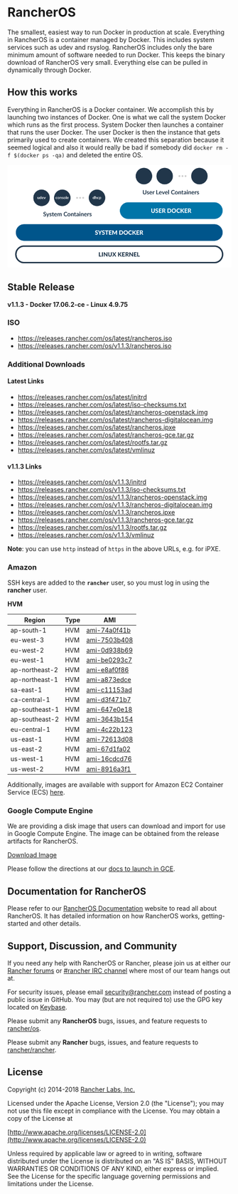 # RancherOS

The smallest, easiest way to run Docker in production at scale.  Everything in RancherOS is a container managed by Docker.  This includes system services such as udev and rsyslog.  RancherOS includes only the bare minimum amount of software needed to run Docker.  This keeps the binary download of RancherOS very small.  Everything else can be pulled in dynamically through Docker.

## How this works

Everything in RancherOS is a Docker container.  We accomplish this by launching two instances of
Docker.  One is what we call the system Docker which runs as the first process.  System Docker then launches
a container that runs the user Docker.  The user Docker is then the instance that gets primarily
used to create containers.  We created this separation because it seemed logical and also
it would really be bad if somebody did `docker rm -f $(docker ps -qa)` and deleted the entire OS.

![How it works](./rancheros.png "How it works")

## Stable Release

**v1.1.3 - Docker 17.06.2-ce - Linux 4.9.75**

### ISO

- https://releases.rancher.com/os/latest/rancheros.iso
- https://releases.rancher.com/os/v1.1.3/rancheros.iso

### Additional Downloads

#### Latest Links

* https://releases.rancher.com/os/latest/initrd
* https://releases.rancher.com/os/latest/iso-checksums.txt
* https://releases.rancher.com/os/latest/rancheros-openstack.img
* https://releases.rancher.com/os/latest/rancheros-digitalocean.img
* https://releases.rancher.com/os/latest/rancheros.ipxe
* https://releases.rancher.com/os/latest/rancheros-gce.tar.gz
* https://releases.rancher.com/os/latest/rootfs.tar.gz
* https://releases.rancher.com/os/latest/vmlinuz

#### v1.1.3 Links

* https://releases.rancher.com/os/v1.1.3/initrd
* https://releases.rancher.com/os/v1.1.3/iso-checksums.txt
* https://releases.rancher.com/os/v1.1.3/rancheros-openstack.img
* https://releases.rancher.com/os/v1.1.3/rancheros-digitalocean.img
* https://releases.rancher.com/os/v1.1.3/rancheros.ipxe
* https://releases.rancher.com/os/v1.1.3/rancheros-gce.tar.gz
* https://releases.rancher.com/os/v1.1.3/rootfs.tar.gz
* https://releases.rancher.com/os/v1.1.3/vmlinuz

**Note**: you can use `http` instead of `https` in the above URLs, e.g. for iPXE.

### Amazon

SSH keys are added to the **`rancher`** user, so you must log in using the **rancher** user.

**HVM**

Region | Type | AMI |
-------|------|------
ap-south-1 | HVM | [ami-74a0f41b](https://ap-south-1.console.aws.amazon.com/ec2/home?region=ap-south-1#launchInstanceWizard:ami=ami-74a0f41b)
eu-west-3 | HVM | [ami-7503b408](https://eu-west-3.console.aws.amazon.com/ec2/home?region=eu-west-3#launchInstanceWizard:ami=ami-7503b408)
eu-west-2 | HVM | [ami-0d938b69](https://eu-west-2.console.aws.amazon.com/ec2/home?region=eu-west-2#launchInstanceWizard:ami=ami-0d938b69)
eu-west-1 | HVM | [ami-be0293c7](https://eu-west-1.console.aws.amazon.com/ec2/home?region=eu-west-1#launchInstanceWizard:ami=ami-be0293c7)
ap-northeast-2 | HVM | [ami-e8af0f86](https://ap-northeast-2.console.aws.amazon.com/ec2/home?region=ap-northeast-2#launchInstanceWizard:ami=ami-e8af0f86)
ap-northeast-1 | HVM | [ami-a873edce](https://ap-northeast-1.console.aws.amazon.com/ec2/home?region=ap-northeast-1#launchInstanceWizard:ami=ami-a873edce)
sa-east-1 | HVM | [ami-c11153ad](https://sa-east-1.console.aws.amazon.com/ec2/home?region=sa-east-1#launchInstanceWizard:ami=ami-c11153ad)
ca-central-1 | HVM | [ami-d3f471b7](https://ca-central-1.console.aws.amazon.com/ec2/home?region=ca-central-1#launchInstanceWizard:ami=ami-d3f471b7)
ap-southeast-1 | HVM | [ami-647e0e18](https://ap-southeast-1.console.aws.amazon.com/ec2/home?region=ap-southeast-1#launchInstanceWizard:ami=ami-647e0e18)
ap-southeast-2 | HVM | [ami-3643b154](https://ap-southeast-2.console.aws.amazon.com/ec2/home?region=ap-southeast-2#launchInstanceWizard:ami=ami-3643b154)
eu-central-1 | HVM | [ami-4c22b123](https://eu-central-1.console.aws.amazon.com/ec2/home?region=eu-central-1#launchInstanceWizard:ami=ami-4c22b123)
us-east-1 | HVM | [ami-72613d08](https://us-east-1.console.aws.amazon.com/ec2/home?region=us-east-1#launchInstanceWizard:ami=ami-72613d08)
us-east-2 | HVM | [ami-67d1fa02](https://us-east-2.console.aws.amazon.com/ec2/home?region=us-east-2#launchInstanceWizard:ami=ami-67d1fa02)
us-west-1 | HVM | [ami-16cdcd76](https://us-west-1.console.aws.amazon.com/ec2/home?region=us-west-1#launchInstanceWizard:ami=ami-16cdcd76)
us-west-2 | HVM | [ami-8916a3f1](https://us-west-2.console.aws.amazon.com/ec2/home?region=us-west-2#launchInstanceWizard:ami=ami-8916a3f1)

Additionally, images are available with support for Amazon EC2 Container Service (ECS) [here](https://docs.rancher.com/os/amazon-ecs/#amazon-ecs-enabled-amis).

### Google Compute Engine

We are providing a disk image that users can download and import for use in Google Compute Engine. The image can be obtained from the release artifacts for RancherOS.

[Download Image](https://releases.rancher.com/os/v1.1.3/rancheros-gce.tar.gz)

Please follow the directions at our [docs to launch in GCE](http://docs.rancher.com/os/running-rancheros/cloud/gce/).

## Documentation for RancherOS

Please refer to our [RancherOS Documentation](http://docs.rancher.com/os/) website to read all about RancherOS. It has detailed information on how RancherOS works, getting-started and other details.

## Support, Discussion, and Community
If you need any help with RancherOS or Rancher, please join us at either our [Rancher forums](http://forums.rancher.com) or [#rancher IRC channel](http://webchat.freenode.net/?channels=rancher) where most of our team hangs out at.

For security issues, please email security@rancher.com instead of posting a public issue in GitHub.  You may (but are not required to) use the GPG key located on [Keybase](https://keybase.io/rancher).


Please submit any **RancherOS** bugs, issues, and feature requests to [rancher/os](//github.com/rancher/os/issues).

Please submit any **Rancher** bugs, issues, and feature requests to [rancher/rancher](//github.com/rancher/rancher/issues).

## License

Copyright (c) 2014-2018 [Rancher Labs, Inc.](http://rancher.com)

Licensed under the Apache License, Version 2.0 (the "License");
you may not use this file except in compliance with the License.
You may obtain a copy of the License at

[http://www.apache.org/licenses/LICENSE-2.0](http://www.apache.org/licenses/LICENSE-2.0)

Unless required by applicable law or agreed to in writing, software
distributed under the License is distributed on an "AS IS" BASIS,
WITHOUT WARRANTIES OR CONDITIONS OF ANY KIND, either express or implied.
See the License for the specific language governing permissions and
limitations under the License.

